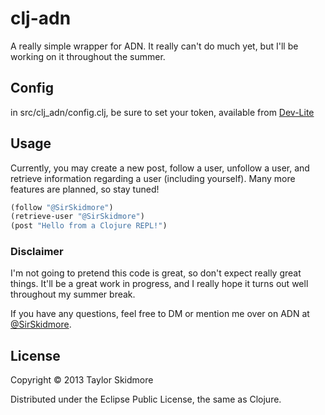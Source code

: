 # clj-adn

A really simple wrapper for ADN. It really can't do much yet, but I'll be working on it throughout the summer.

## Config

in src/clj_adn/config.clj, be sure to set your token, available from [Dev-Lite](http://dev-lite.jonathonduerig.com/)

## Usage

Currently, you may create a new post, follow a user, unfollow a user, and retrieve information regarding a user (including yourself). Many more features are planned, so stay tuned!

```clojure
(follow "@SirSkidmore")
(retrieve-user "@SirSkidmore")
(post "Hello from a Clojure REPL!")
```
### Disclaimer

I'm not going to pretend this code is great, so don't expect really great things. It'll be a great work in progress, and I really hope it turns out well throughout my summer break.

If you have any questions, feel free to DM or mention me over on ADN at [@SirSkidmore](https://alpha.app.net/sirskidmore).

## License

Copyright © 2013 Taylor Skidmore

Distributed under the Eclipse Public License, the same as Clojure.
